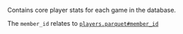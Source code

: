 Contains core player stats for each game in the database.

The `member_id` relates to [`players.parquet#member_id`](#players.parquet)
